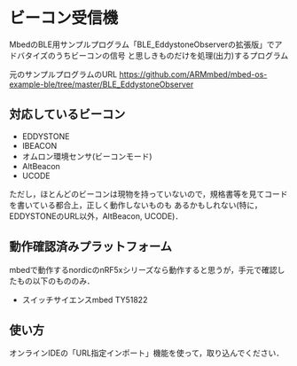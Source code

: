 # ビーコン受信機
MbedのBLE用サンプルプログラム「BLE_EddystoneObserverの拡張版」でアドバタイズのうちビーコンの信号
と思しきものだけを処理(出力)するプログラム

元のサンプルプログラムのURL
https://github.com/ARMmbed/mbed-os-example-ble/tree/master/BLE_EddystoneObserver

## 対応しているビーコン
- EDDYSTONE
- IBEACON
- オムロン環境センサ(ビーコンモード)
- AltBeacon
- UCODE

ただし，ほとんどのビーコンは現物を持っていないので，規格書等を見てコードを書いている都合上，正しく動作しないものも
あるかもしれない(特に，EDDYSTONEのURL以外，AltBeacon, UCODE)．


## 動作確認済みプラットフォーム
mbedで動作するnordicのnRF5xシリーズなら動作すると思うが，手元で確認したもの以下のもののみ．
- スイッチサイエンスmbed TY51822

## 使い方
オンラインIDEの「URL指定インポート」機能を使って，取り込んでください．
